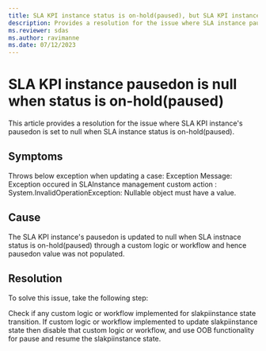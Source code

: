 ```yaml
---
title: SLA KPI instance status is on-hold(paused), but SLA KPI instance's pausedon is set to null.
description: Provides a resolution for the issue where SLA instance pausedon is set to null when SLA instance status is on-hold(paused).
ms.reviewer: sdas
ms.author: ravimanne
ms.date: 07/12/2023
---
```

#  SLA KPI instance pausedon is null when status is on-hold(paused) 

This article provides a resolution for the issue where SLA KPI instance's pausedon is set to null when SLA instance status is on-hold(paused).

## Symptoms

Throws below exception when updating a case:
Exception Message: Exception occured in SLAInstance management custom action : System.InvalidOperationException: Nullable object must have a value.

## Cause

The SLA KPI instance's pausedon is updated to null when SLA instnace status is on-hold(paused) through a custom logic or workflow and hence pausedon value was not populated.

## Resolution

To solve this issue, take the following step:

Check if any custom logic or workflow implemented for slakpiinstance state transition.
If custom logic or workflow implemented to update slakpiinstance state then disable that custom logic or workflow, and use OOB functionality for pause and resume the slakpiinstance state.